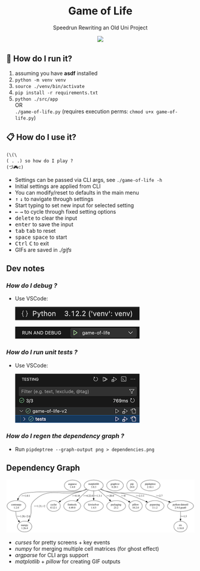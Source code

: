 <div align="center">
  <h1>Game of Life</h1>
  <p>Speedrun Rewriting an Old Uni Project</p>
    <img src="docs/images/gol-demo-all.gif">
</div>

## 🔌 How do I run it?

1. assuming you have **asdf** installed
2. `python -m venv venv`
3. `source ./venv/bin/activate`
4. `pip install -r requirements.txt`
5. `python ./src/app`  
   OR  
   `./game-of-life.py` (requires execution perms: `chmod u+x game-of-life.py`)

## 📋 How do I use it?

```
(\(\
( . .) so how do I play ?
(づ🎮⊂)
```

- Settings can be passed via CLI args, see `./game-of-life -h`
- Initial settings are applied from CLI
- You can modify/reset to defaults in the main menu
- <kbd>↑</kbd> <kbd>↓</kbd> to navigate through settings
- Start typing to set new input for selected setting
- <kbd>←</kbd> <kbd>→</kbd> to cycle through fixed setting options
- <kbd>delete</kbd> to clear the input
- <kbd>enter</kbd> to save the input
- <kbd>tab</kbd> <kbd>tab</kbd> to reset
- <kbd>space</kbd> <kbd>space</kbd> to start
- <kbd>Ctrl</kbd> <kbd>C</kbd> to exit
- GIFs are saved in _./gifs_

## Dev notes

### _How do I debug ?_

- Use VSCode:

  ![venv](docs/images/venv.png)

  ![debug](docs/images/debug.png)

### _How do I run unit tests ?_

- Use VSCode:

  ![debug](docs/images/tests.png)

### _How do I regen the dependency graph ?_

- Run `pipdeptree --graph-output png > dependencies.png`

## Dependency Graph

<img src="docs/images/dependencies.png">

- _curses_ for pretty screens + key events
- _numpy_ for merging multiple cell matrices (for ghost effect)
- _argparse_ for CLI args support
- _matplotlib_ + _pillow_ for creating GIF outputs
